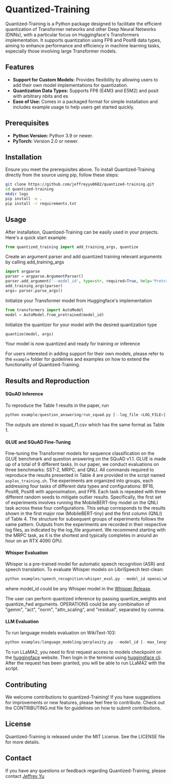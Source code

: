 # Quantized-Training

Quantized-Training is a Python package designed to facilitate the efficient quantization of Transformer networks and other Deep Neural Networks (DNNs), with a particular focus on Huggingface's Transformers implementation. It supports quantization using FP8 and Posit8 data types, aiming to enhance performance and efficiency in machine learning tasks, especially those involving large Transformer models.

## Features

- **Support for Custom Models:** Provides flexibility by allowing users to add their own model implementations for quantization.
- **Quantization Data Types:** Supports FP8 (E4M3 and E5M2) and posit with arbitrary nbits and es
- **Ease of Use:** Comes in a packaged format for simple installation and includes example usage to help users get started quickly.

## Prerequisites

- **Python Version:** Python 3.9 or newer.
- **PyTorch:** Version 2.0 or newer.

## Installation

Ensure you meet the prerequisites above. To install Quantized-Training directly from the source using pip, follow these steps:

```bash
git clone https://github.com/jeffreyyu0602/quantized-training.git
cd quantized-training
mkdir logs
pip install -e .
pip install -r requirements.txt
```

## Usage

After installation, Quantized-Training can be easily used in your projects. Here's a quick start example:

```python
from quantized_training import add_training_args, quantize
```

Create an argument parser and add quantized training relevant arguments by calling add_training_args
```python
import argparse
parser = argparse.ArgumentParser()
parser.add_argument('--model_id', type=str, required=True, help='Pretrained model identifier')
add_training_args(parser)
args= parser.parse_args()

```

Initialize your Transformer model from Huggingface's implementation
```python
from transformers import AutoModel
model = AutoModel.from_pretrained(model_id)
```

Initialize the quantizer for your model with the desired quantization type
```python
quantize(model, args)
```

Your model is now quantized and ready for training or inference

For users interested in adding support for their own models, please refer to the `example` folder for guidelines and examples on how to extend the functionality of Quantized-Training.

## Results and Reproduction

#### SQuAD Inference

To reproduce the Table 1 results in the paper, run
```python
python example/question_answering/run_squad.py [--log_file <LOG_FILE>] [--out_file <OUTPUT>]
```
The outputs are stored in squad_f1.csv which has the same format as Table 1.

#### GLUE and SQuAD Fine-Tuning

Fine-tuning the Transformer models for sequence classification on the GLUE benchmark and question answering on the SQuAD v1.1. GLUE is made up of a total of 9 different tasks. In our paper, we conduct evaluations on three benchmarks: SST-2, MRPC, and QNLI. All commands required to reproduce the results presented in Table 4 are provided in the script named `asplos_training.sh`. The experiments are organized into groups, each addressing four tasks of different data types and configurations: BF16, Posit8, Posit8 with approximation, and FP8. Each task is repeated with three different random seeds to mitigate outlier results. Specifically, the first set of experiments involves running the MobileBERT-tiny model on the QNLI task across these four configurations. This setup corresponds to the results shown in the first major row (MobileBERT-tiny) and the first column (QNLI) of Table 4. The structure for subsequent groups of experiments follows the same pattern. Outputs from the experiments are recorded in their respective log files, as indicated by the log_file argument. We recommend starting with the MRPC task, as it is the shortest and typically completes in around an hour on an RTX 4090 GPU.

#### Whisper Evaluation

Whisper is a pre-trained model for automatic speech recognition (ASR) and speech translation. To evaluate Whisper models on LibriSpeech test-clean:
```python
python examples/speech_recognition/whisper_eval.py --model_id openai/whisper-tiny [--quantize_weights] [--quantize_fwd <OPERATIONS>]
```
where model_id could be any Whisper model in the [Whisper Release](https://huggingface.co/collections/openai/whisper-release-6501bba2cf999715fd953013).

The user can perform quantized inference by passing quantize_weights and quantize_fwd arguments. OPERATIONS could be any combination of "gemm", "act", "norm", "attn_scaling", and "residual", separated by comma.

#### LLM Evaluation

To run language models evaluation on WikiText-103:
```python
python examples/language_modeling/perplexity.py --model_id [--max_length <LENGTH>] [--stride <STRIDE>]
```

To run LLaMA2, you need to first request access to models checkpoint on the [huggingface](https://huggingface.co/meta-llama/Llama-2-7b-hf) website. Then login in the terminal using [huggingface cli](https://huggingface.co/docs/huggingface_hub/en/guides/cli). After the request has been granted, you will be able to run LLaMA2 with the script.

## Contributing

We welcome contributions to quantized-Training! If you have suggestions for improvements or new features, please feel free to contribute. Check out the CONTRIBUTING.md file for guidelines on how to submit contributions.

## License

Quantized-Training is released under the MIT License. See the LICENSE file for more details.

## Contact

If you have any questions or feedback regarding Quantized-Training, please contact [Jeffrey Yu](jeffreyy@stanford.edu)